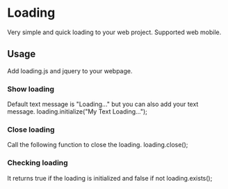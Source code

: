 <h1>Loading</h1>
Very simple and quick loading to your web project. Supported web mobile.
<h2>Usage</h2>
Add loading.js and jquery to your webpage.
<h3>Show loading</h3>
Default text message is "Loading..." but you can also add your text message.
    loading.initialize("My Text Loading...");
<h3>Close loading</h3>
Call the following function to close the loading.
    loading.close();
<h3>Checking loading</h3>
It returns true if the loading is initialized and false if not
    loading.exists();

